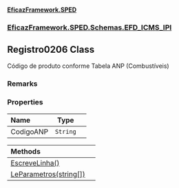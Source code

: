 #### [EficazFramework.SPED](EficazFrameworkSPED.md 'EficazFramework SPED')
### [EficazFramework.SPED.Schemas.EFD_ICMS_IPI](EficazFramework.SPED.Schemas.EFD_ICMS_IPI.md 'EficazFramework.SPED.Schemas.EFD_ICMS_IPI')

## Registro0206 Class

Código de produto conforme Tabela ANP (Combustíveis)

### Remarks
### Properties

| Name | Type | |
| :--- | :---: | :--- |
| CodigoANP | `String` |  |

| Methods | |
| :--- | :--- |
| [EscreveLinha()](EficazFramework.SPED.Schemas.EFD_ICMS_IPI/Registro0206/EscreveLinha().md 'EficazFramework.SPED.Schemas.EFD_ICMS_IPI.Registro0206.EscreveLinha()') | |
| [LeParametros(string[])](EficazFramework.SPED.Schemas.EFD_ICMS_IPI/Registro0206/LeParametros(string[]).md 'EficazFramework.SPED.Schemas.EFD_ICMS_IPI.Registro0206.LeParametros(string[])') | |
